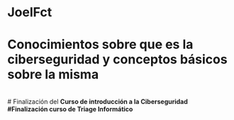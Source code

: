 # JoelFct
# Conocimientos sobre que es la ciberseguridad y conceptos básicos sobre la misma
<br># Finalización del <b>Curso de introducción a la Ciberseguridad
<br>#Finalización curso de Triage Informático
